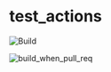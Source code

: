 # test_actions

![Build](https://github.com/Dharmilpatel/test_actions/workflows/Build/badge.svg?branch=master&event=push)

![build_when_pull_req](https://github.com/Dharmilpatel/test_actions/workflows/BuildWhenPullRequest/badge.svg?branch=test_pull&event=pull_request)